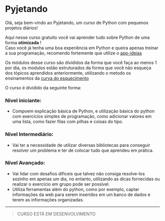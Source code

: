 # Pyjetando

Olá, seja bem-vindo ao Pyjetando, um curso de Python com pequenos projetos diários!

Aqui nesse curso gratuito você vai aprender tudo sobre Python de uma forma **otimizada** ! <br>
Caso você já tenha uma boa experiência em Python e queira apenas treinar a sua programação, recomendo fortemente que utilize o [app-ideias](https://github.com/florinpop17/app-ideas)<br>

Os módulos desse curso são divididos da forma que você faça ao menos 1 por dia, os modulos estão estruturados da forma que você não esqueça dos tópicos aprendidos anteriormente, utilizando o metodo os ensinamentos da [curva do esquecimento](https://pt.wikipedia.org/wiki/Curva_do_esquecimento)

O curso é dividido da seguinte forma:
### Nível iniciante:
- Compoem explicação básica de Python,  e utilização básica do python com exercícios simples de programação, como adicionar valores em uma lista, como fazer filas com pilhas e coisas do tipo.

### Nível Intermediário:
- Vai ter a necessidade de utilizar diversas bibliotecas para conseguir resolver um problema e ter de colocar tudo que aprendeu em prática.

### Nível Avançado:
- Vai lidar com desafios díficeis que talvez não consiga resolve-los sozinho em apenas um dia, no entanto, utilizando as dicas fornecidas ou realizar o exercício em grupo pode ser possível.
- Utiliza ferramentas além do python, como por exemplo, captar informações da web para serem inseridos em um banco de dados e terem as informações organizadas.

<hr> </hr>

> CURSO ESTÁ EM DESENVOLVIMENTO
